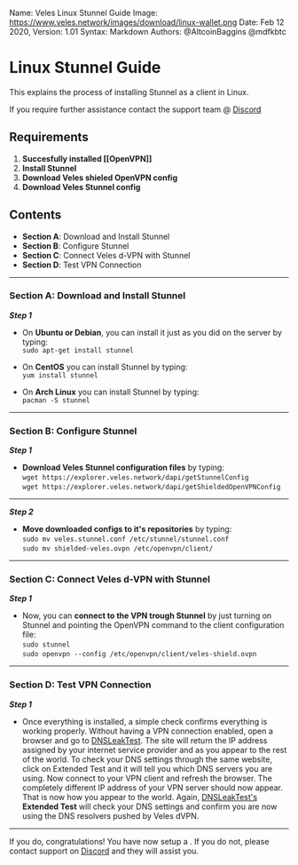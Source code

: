 Name:           Veles Linux Stunnel Guide
Image:          https://www.veles.network/images/download/linux-wallet.png
Date:           Feb 12 2020,
Version: 		1.01
Syntax:         Markdown
Authors:        @AltcoinBaggins @mdfkbtc

# Linux Stunnel Guide
This explains the process of installing Stunnel as a client in Linux.

If you require further assistance contact the support team @ [Discord](https://discord.gg/P528fGg)

## Requirements
1) **Succesfully installed [[OpenVPN]]**  
2) **Install Stunnel**  
3) **Download Veles shieled OpenVPN config**  
4) **Download Veles Stunnel config**   

## Contents
* **Section A**: Download and Install Stunnel
* **Section B**: Configure Stunnel
* **Section C**: Connect Veles d-VPN with Stunnel
* **Section D**: Test VPN Connection
***

### Section A: Download and Install Stunnel

***Step 1***  

* On **Ubuntu or Debian**, you can install it just as you did on the server by typing:  
`sudo apt-get install stunnel`  

* On **CentOS** you can install Stunnel by typing:  
`yum install stunnel`  

* On **Arch Linux** you can install Stunnel by typing:  
`pacman -S stunnel` 

***

### Section B: Configure Stunnel

***Step 1***  

* **Download Veles Stunnel configuration files** by typing:  
`wget https://explorer.veles.network/dapi/getStunnelConfig`  
`wget https://explorer.veles.network/dapi/getShieldedOpenVPNConfig`  

***
  
***Step 2***  

* **Move downloaded configs to it's repositories** by typing:  
`sudo mv veles.stunnel.conf /etc/stunnel/stunnel.conf`    
`sudo mv shielded-veles.ovpn /etc/openvpn/client/`

***

### Section C: Connect Veles d-VPN with Stunnel

***Step 1***  

* Now, you can **connect to the VPN trough Stunnel** by just turning on Stunnel and pointing the OpenVPN command to the client configuration file:  
`sudo stunnel`  
`sudo openvpn --config /etc/openvpn/client/veles-shield.ovpn`

***

### Section D: Test VPN Connection

***Step 1***  

* Once everything is installed, a simple check confirms everything is working properly. Without having a VPN connection enabled, open a browser and go to [DNSLeakTest](https://www.dnsleaktest.com/).
The site will return the IP address assigned by your internet service provider and as you appear to the rest of the world. To check your DNS settings through the same website, click on Extended Test and it will tell you which DNS servers you are using.
Now connect to your VPN client and refresh the browser. The completely different IP address of your VPN server should now appear. That is now how you appear to the world. Again, [DNSLeakTest's](https://www.dnsleaktest.com/) **Extended Test** will check your DNS settings and confirm you are now using the DNS resolvers pushed by Veles dVPN.

***

If you do, congratulations! You have now setup a . If you do not, please contact support on [Discord](https://discord.gg/P528fGg) and they will assist you.  
